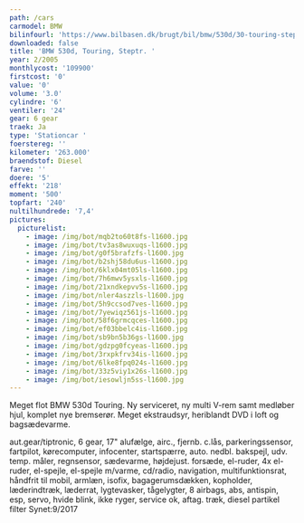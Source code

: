 ```yaml
---
path: /cars
carmodel: BMW
bilinfourl: 'https://www.bilbasen.dk/brugt/bil/bmw/530d/30-touring-steptr-5d/4253561'
downloaded: false
title: 'BMW 530d, Touring, Steptr. '
year: 2/2005
monthlycost: '109900'
firstcost: '0'
value: '0'
volume: '3.0'
cylindre: '6'
ventiler: '24'
gear: 6 gear
traek: Ja
type: 'Stationcar '
foerstereg: ''
kilometer: '263.000'
braendstof: Diesel
farve: ''
doere: '5'
effekt: '218'
moment: '500'
topfart: '240'
nultilhundrede: '7,4'
pictures:
  picturelist:
    - image: /img/bot/mqb2to60t8fs-l1600.jpg
    - image: /img/bot/tv3as8wuxuqs-l1600.jpg
    - image: /img/bot/g0f5brafzfs-l1600.jpg
    - image: /img/bot/b2shj58du6us-l1600.jpg
    - image: /img/bot/6klx04mt05ls-l1600.jpg
    - image: /img/bot/7h6mwv5ysxls-l1600.jpg
    - image: /img/bot/21xndkepvv5s-l1600.jpg
    - image: /img/bot/nler4aszzls-l1600.jpg
    - image: /img/bot/5h9ccsod7ves-l1600.jpg
    - image: /img/bot/7yewiqz561js-l1600.jpg
    - image: /img/bot/58f6grmcqces-l1600.jpg
    - image: /img/bot/ef03bbelc4is-l1600.jpg
    - image: /img/bot/sb9bn5b36gs-l1600.jpg
    - image: /img/bot/gdzpg0fcyeas-l1600.jpg
    - image: /img/bot/3rxpkfrv34is-l1600.jpg
    - image: /img/bot/6lke8fpq024s-l1600.jpg
    - image: /img/bot/33z5viy1x26s-l1600.jpg
    - image: /img/bot/iesowljn5ss-l1600.jpg
---
```

Meget flot BMW 530d Touring.
Ny serviceret, ny multi V-rem samt medløber hjul, komplet nye bremserør. 
Meget ekstraudsyr, heriblandt DVD i loft og bagsædevarme. 

aut.gear/tiptronic, 6 gear, 17" alufælge, airc., fjernb. c.lås, parkeringssensor, fartpilot, kørecomputer, infocenter, startspærre, auto. nedbl. bakspejl, udv. temp. måler, regnsensor, sædevarme, højdejust. forsæde, el-ruder, 4x el-ruder, el-spejle, el-spejle m/varme, cd/radio, navigation, multifunktionsrat, håndfrit til mobil, armlæn, isofix, bagagerumsdækken, kopholder, læderindtræk, læderrat, lygtevasker, tågelygter, 8 airbags, abs, antispin, esp, servo, hvide blink, ikke ryger, service ok, aftag. træk, diesel partikel filter
Synet:9/2017
